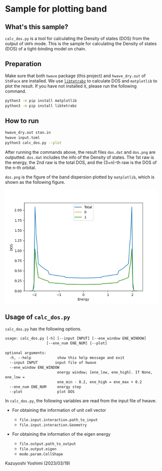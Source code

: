 # Sample for plotting band

## What's this sample?

``calc_dos.py`` is a tool for calculating the Density of states (DOS) from the output of ``UHFk`` mode.
This is the sample for calculating the Density of states (DOS) of a tight-binding model on chain.


## Preparation

Make sure that both `hwave` package (this project) and `hwave_dry.out` of `StdFace` are installed.
We use [`libtetrabz`](https://pypi.org/project/libtetrabz/) to calculate DOS and `matplotlib` to plot the result.
If you have not installed it, please run the following command.

```bash
python3 -m pip install matplotlib
python3 -m pip install libtetrabz
```

## How to run

```bash
hwave_dry.out stan.in
hwave input.toml
python3 calc_dos.py --plot
```

After running the commands above, the result files `dos.dat` and `dos.png` are outputted.
`dos.dat` includes the info of the Density of states. 
The 1st raw is the energy, the 2nd raw is the total DOS, and the (3+n)-th raw is the DOS of the n-th orbital.

`dos.png` is the figure of the band dispersion plotted by `matplotlib`, which is shown as the following figure.

![band of the tight-binding chain](./reference/dos.png)

## Usage of ``calc_dos.py``

``calc_dos.py`` has the following options.

```
usage: calc_dos.py [-h] [--input INPUT] [--ene_window ENE_WINDOW]
                   [--ene_num ENE_NUM] [--plot]

optional arguments:
  -h, --help            show this help message and exit
  --input INPUT        input file of hwave
  --ene_window ENE_WINDOW
                        energy window; [ene_low, ene_high]. If None, ene_low =
                        ene_min - 0.2, ene_high = ene_max + 0.2
  --ene_num ENE_NUM     energy step
  --plot                plot DOS
```

In ``calc_dos.py``, the following variables are read from the input file of hwave.

- For obtaining the information of unit cell vector
  - ``file.input.interaction.path_to_input``
  - ``file.input.interaction.Geometry``

- For obtaining the information of the eigen energy
  - ``file.output.path_to_output``  
  - ``file.output.eigen`` 
  - ``mode.param.CellShape``


Kazuyoshi Yoshimi (2023/03/19)